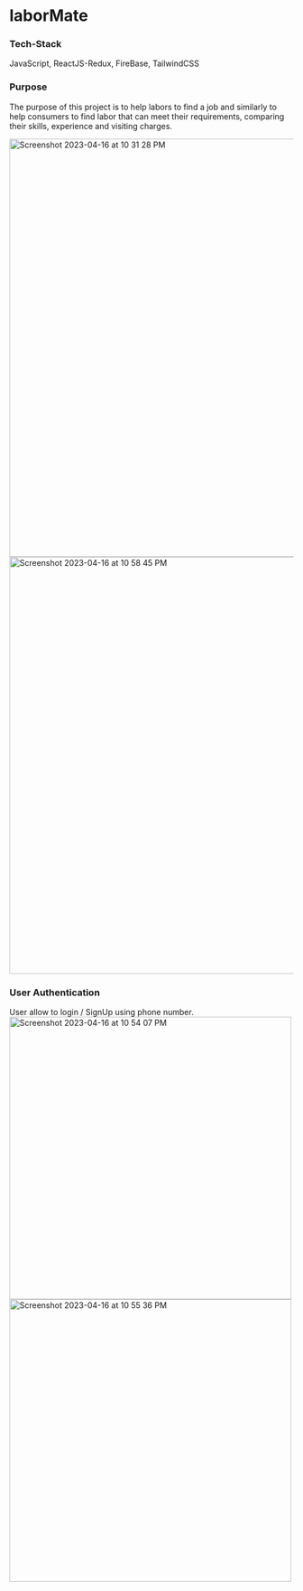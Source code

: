 # laborMate

### Tech-Stack
JavaScript, ReactJS-Redux, FireBase, TailwindCSS

### Purpose
The purpose of this project is to help labors to find a job and similarly to help consumers to find labor that can meet their requirements, comparing their skills, 
experience and visiting charges.

<img width="740" alt="Screenshot 2023-04-16 at 10 31 28 PM" src="https://user-images.githubusercontent.com/76906632/232328281-7fb87e85-d450-4d0a-a04b-516e50fb2f5c.png">
<img width="738" alt="Screenshot 2023-04-16 at 10 58 45 PM" src="https://user-images.githubusercontent.com/76906632/232329966-eb93adec-016e-47e9-8b13-a0d0f4f36097.png">


### User Authentication
User allow to login / SignUp using phone number.   
<img width="500" alt="Screenshot 2023-04-16 at 10 54 07 PM" src="https://user-images.githubusercontent.com/76906632/232329736-1ecc676c-ad68-4dd2-bca7-36e9da7233b6.png">
<img width="500" alt="Screenshot 2023-04-16 at 10 55 36 PM" src="https://user-images.githubusercontent.com/76906632/232329811-a7077c9a-7508-4ae0-b3ad-0814ad9f5132.png">
